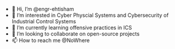 - 👋 Hi, I’m @engr-ehtisham
- 👀 I’m interested in Cyber Physcial Systems and Cybersecurity of Industrial Control Systems
- 🌱 I’m currently learning offensive practices in ICS
- 💞️ I’m looking to collaborate on open-source projects
- 📫 How to reach me @NoWhere

<!---
engr-ehtisham/engr-ehtisham is a ✨ special ✨ repository because its `README.md` (this file) appears on your GitHub profile.
You can click the Preview link to take a look at your changes.
--->
